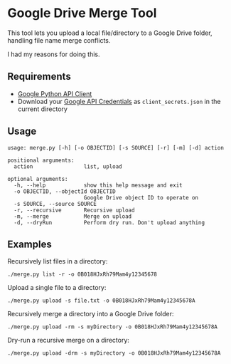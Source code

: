 # Google Drive Merge Tool

This tool lets you upload a local file/directory to a Google Drive folder, handling file name merge conflicts. 

I had my reasons for doing this.

## Requirements

- [Google Python API Client](https://developers.google.com/api-client-library/python/start/get_started)
- Download your [Google API Credentials](https://console.developers.google.com/apis/credentials) as `client_secrets.json` in the current directory

## Usage

```
usage: merge.py [-h] [-o OBJECTID] [-s SOURCE] [-r] [-m] [-d] action

positional arguments:
  action                list, upload

optional arguments:
  -h, --help            show this help message and exit
  -o OBJECTID, --objectId OBJECTID
                        Google Drive object ID to operate on
  -s SOURCE, --source SOURCE
  -r, --recursive       Recursive upload
  -m, --merge           Merge on upload
  -d, --dryRun          Perform dry run. Don't upload anything
```

## Examples

Recursively list files in a directory:

`./merge.py list -r -o 0B018HJxRh79Mam4y12345678`

Upload a single file to a directory:

`./merge.py upload -s file.txt -o 0B018HJxRh79Mam4y12345678A`

Recursively merge a directory into a Google Drive folder:

`./merge.py upload -rm -s myDirectory -o 0B018HJxRh79Mam4y12345678A`

Dry-run a recursive merge on a directory:

`./merge.py upload -drm -s myDirectory -o 0B018HJxRh79Mam4y12345678A`

